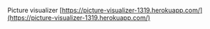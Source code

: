 Picture visualizer
[https://picture-visualizer-1319.herokuapp.com/](https://picture-visualizer-1319.herokuapp.com/)
